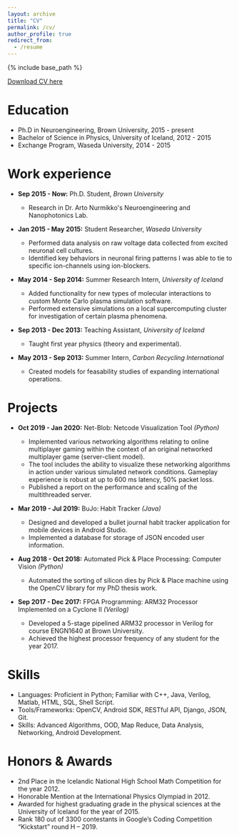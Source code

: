 ```yaml
---
layout: archive
title: "CV"
permalink: /cv/
author_profile: true
redirect_from:
  - /resume
---
```


{% include base_path %}

[Download CV here](https://ssigurdsson.github.io/files/CV_STEFAN_SIGURDSSON.pdf)

Education
======
* Ph.D in Neuroengineering, Brown University, 2015 - present
* Bachelor of Science in Physics, University of Iceland, 2012 - 2015
* Exchange Program, Waseda University, 2014 - 2015

Work experience
======

* **Sep 2015 - Now:** Ph.D. Student, <i>Brown University</i>
  * Research in Dr. Arto Nurmikko's Neuroengineering and Nanophotonics Lab.
  
  
* **Jan 2015 - May 2015:** Student Researcher, <i>Waseda University</i>
  *	Performed data analysis on raw voltage data collected from excited neuronal cell cultures.
  *	Identified key behaviors in neuronal firing patterns I was able to tie to specific ion-channels using ion-blockers.


* **May 2014 - Sep 2014:** Summer Research Intern, <i>University of Iceland</i>
  *	Added functionality for new types of molecular interactions to custom Monte Carlo plasma simulation software.
  *	Performed extensive simulations on a local supercomputing cluster for investigation of certain plasma phenomena.

  
* **Sep 2013 - Dec 2013:** Teaching Assistant, <i>University of Iceland</i>
  * Taught first year physics (theory and experimental).
  
* **May 2013 - Sep 2013:** Summer Intern, <i>Carbon Recycling International</i>
  * Created models for feasability studies of expanding international operations.
  
Projects
======

* **Oct 2019 - Jan 2020:** Net-Blob: Netcode Visualization Tool <i>(Python)</i>
  *	Implemented various networking algorithms relating to online multiplayer gaming within the context of an original networked multiplayer game (server-client model).
  *	The tool includes the ability to visualize these networking algorithms in action under various simulated network conditions. Gameplay experience is robust at up to 600 ms latency, 50% packet loss.
  *	Published a report on the performance and scaling of the multithreaded server.
  
* **Mar 2019 - Jul 2019:** BuJo: Habit Tracker <i>(Java)</i>
  *	Designed and developed a bullet journal habit tracker application for mobile devices in Android Studio.
  *	Implemented a database for storage of JSON encoded user information.

* **Aug 2018 - Oct 2018:** Automated Pick & Place Processing: Computer Vision <i>(Python)</i>
  *	Automated the sorting of silicon dies by Pick & Place machine using the OpenCV library for my PhD thesis work.
  
* **Sep 2017 - Dec 2017:** FPGA Programming: ARM32 Processor Implemented on a Cyclone II <i>(Verilog)</i>
  *	Developed a 5-stage pipelined ARM32 processor in Verilog for course ENGN1640 at Brown University.
  * Achieved the highest processor frequency of any student for the year 2017.

  
Skills
======
* Languages: Proficient in Python; Familiar with C++, Java, Verilog, Matlab, HTML, SQL, Shell Script.
* Tools/Frameworks: OpenCV, Android SDK, RESTful API, Django, JSON, Git.
* Skills: Advanced Algorithms, OOD, Map Reduce, Data Analysis, Networking, Android Development.

Honors & Awards
======
* 2nd Place in the Icelandic National High School Math Competition for the year 2012.
* Honorable Mention at the International Physics Olympiad in 2012.
* Awarded for highest graduating grade in the physical sciences at the University of Iceland for the year of 2015.
* Rank 180 out of 3300 contestants in Google’s Coding Competition “Kickstart” round H – 2019.




